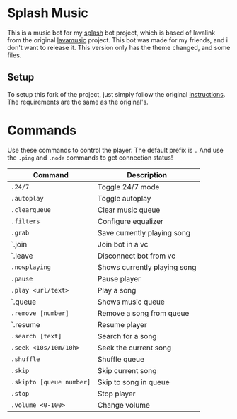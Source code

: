 


# Splash Music #
This is a music bot for my [splash](https://github.com/Tibor309/splash) bot project, which is based of lavalink from the original [lavamusic](https://github.com/brblacky/lavamusic) project. This bot was made for my friends, and i don't want to release it. This version only has the theme changed, and some files.

## Setup
To setup this fork of the project, just simply follow the original [instructions](https://github.com/brblacky/lavamusic#readme). The requirements are the same as the original's.

# Commands
Use these commands to control the player. The default prefix is `.`
And use the `.ping` and `.node` commands to get connection status!

| Command | Description |
| --- | --- | 
| `.24/7` | Toggle 24/7 mode |
| `.autoplay` | Toggle autoplay |
| `.clearqueue` | Clear music queue |
| `.filters` | Configure equalizer |
| `.grab` | Save currently playing song |
| `.join | Join bot in a vc |
| `.leave | Disconnect bot from vc |
| `.nowplaying` | Shows currently playing song |
| `.pause` | Pause player |
| `.play <url/text>` | Play a song |
| `.queue | Shows music queue |
| `.remove [number]` | Remove a song from queue |
| `.resume | Resume player |
| `.search [text]` | Search for a song |
| `.seek <10s/10m/10h>` | Seek the current song |
| `.shuffle` | Shuffle queue |
| `.skip` | Skip current song |
| `.skipto [queue number]` | Skip to song in queue |
| `.stop` | Stop player |
| `.volume <0-100>` | Change volume |

